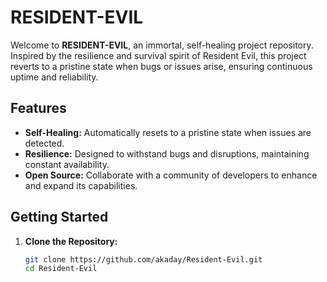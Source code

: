 # RESIDENT-EVIL

Welcome to **RESIDENT-EVIL**, an immortal, self-healing project repository. Inspired by the resilience and survival spirit of Resident Evil, this project reverts to a pristine state when bugs or issues arise, ensuring continuous uptime and reliability.

## Features

- **Self-Healing:** Automatically resets to a pristine state when issues are detected.
- **Resilience:** Designed to withstand bugs and disruptions, maintaining constant availability.
- **Open Source:** Collaborate with a community of developers to enhance and expand its capabilities.

## Getting Started

1. **Clone the Repository:**
   ```bash
   git clone https://github.com/akaday/Resident-Evil.git
   cd Resident-Evil
